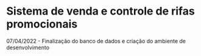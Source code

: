 # Sistema de venda e controle de rifas promocionais

07/04/2022 - Finalização do banco de dados e criação do ambiente de desenvolvimento
